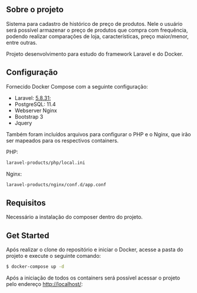 ## Sobre o projeto

Sistema para cadastro de histórico de preço de produtos. Nele o usuário será possível armazenar o preço de produtos que compra com frequência, podendo realizar comparações de loja, características, preço maior/menor, entre outras.

Projeto desenvolvimento para estudo do framework Laravel e do Docker.

## Configuração

Fornecido Docker Compose com a seguinte configuração:

- Laravel: [5.8.31](https://github.com/laravel/laravel);
- PostgreSQL: 11.4
- Webserver Nginx
- Bootstrap 3
- Jquery

Também foram incluídos arquivos para configurar o PHP e o Nginx, que irão ser mapeados para os respectivos containers.

PHP:

```bash
laravel-products/php/local.ini
```

Nginx:

```bash
laravel-products/nginx/conf.d/app.conf
```

## Requisitos

Necessário a instalação do composer dentro do projeto.

## Get Started

Após realizar o clone do repositório e iniciar o Docker, acesse a pasta do projeto e execute o seguinte comando:

```bash
$ docker-compose up -d
```

Após a iniciação de todos os containers será possível acessar o projeto pelo endereço [http://localhost/](http://localhost/):

